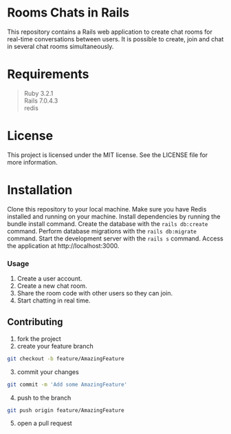 # Rooms Chats in Rails
This repository contains a Rails web application to create chat rooms for real-time conversations between users. It is possible to create, join and chat in several chat rooms simultaneously.

# Requirements
> Ruby 3.2.1<br>
> Rails 7.0.4.3<br>
> redis
# License
This project is licensed under the MIT license. See the LICENSE file for more information.
# Installation
Clone this repository to your local machine.
Make sure you have Redis installed and running on your machine.
Install dependencies by running the bundle install command.
Create the database with the ```rails db:create``` command.
Perform database migrations with the ```rails db:migrate``` command.
Start the development server with the ```rails s``` command.
Access the application at http://localhost:3000.
### Usage
1. Create a user account.
2. Create a new chat room.
3. Share the room code with other users so they can join.
4. Start chatting in real time.
## Contributing
1. fork the project
2. create your feature branch 
```sh
git checkout -b feature/AmazingFeature
```
3. commit your changes
```sh
git commit -m 'Add some AmazingFeature'
```
4. push to the branch 
```sh
git push origin feature/AmazingFeature
```
5. open a pull request
